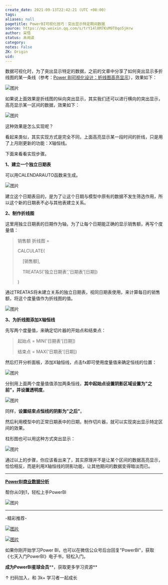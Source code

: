 ```yaml
---
create_date: 2021-09-13T22:42:21 (UTC +08:00)
tags: 
aliases: null
pagetitle: PowerBI可视化技巧：突出显示特定期间数据
source: https://mp.weixin.qq.com/s/trY14l8M7KsM9T0qo5jHrw
author: 采悟
status: 未阅读
category: 
notes: False
ZK: Origin
uid: 
---
```


数据可视化时，为了突出显示特定的数据，之前的文章中分享了如何突出显示多折线图的某一条线（参考：[Power BI可视化设计：折线图高亮显示](http://mp.weixin.qq.com/s?__biz=MzA4MzQwMjY4MA==&mid=2484076932&idx=1&sn=3cad8e68d76597590f60aeb9d067f4be&chksm=8e13ab53b9642245fee0ffb53095aaebe19b9729447cdc7209530b1ab993195f0956baba026d&scene=21#wechat_redirect)），效果如下：

![图片](https://mmbiz.qpic.cn/mmbiz_gif/aHEbZtANQJNNJia1fBccdeD4HTtvAuUibkIgsjGlaU1jevEiaicNwiaCLtugefvpByibFf2xjVibtuOwuRffMXWFXtabw/640?wx_fmt=gif&wxfrom=5&wx_lazy=1)

如果说上面效果是折线图的纵向突出显示，其实我们还可以进行横向的突出显示，高亮显示某一区间的数据，效果如下：

![图片](https://mmbiz.qpic.cn/mmbiz_gif/aHEbZtANQJNVwQ5v1HFlE7tAqETZfQqPOckbokBH5b3fibbbDWwBL4EThuz1AQ3Asjo6FfWaejBpugmxndH63Sw/640?wx_fmt=gif&wxfrom=5&wx_lazy=1)

这种效果是怎么实现呢？  

看起来类似，其实实现方式是完全不同，上面高亮显示某一段时间的折线，只是用了上月刚更新的功能：X轴恒线。  

下面来看看实现步骤。  

**1、建立一个独立日期表**

可以用CALENDARAUTO函数来生成。

![图片](https://mmbiz.qpic.cn/mmbiz_png/aHEbZtANQJNVwQ5v1HFlE7tAqETZfQqPFgatTw5BiaxBzWcAYoFicKpvYHfzbrPc96EqCVia2a87kmyFPVzssTZ8Q/640?wx_fmt=png&wxfrom=5&wx_lazy=1&wx_co=1)

建立这个日期表目的，是为了让这个日期与模型中原有的数据不发生筛选作用，所以这个新的日期表不必与其他表建立关系。  

**2、制作折线图**

这里用独立日期表的日期作为轴，为了让每个日期能正确的显示销售额，再写个度量值：

> 销售额 折线图 \= 
> 
> CALCULATE(
> 
>     \[销售额\],
> 
>     TREATAS('独立日期表','日期表'\[日期\])
> 
> )

通过TREATAS将未建立关系的独立日期表，视同日期表使用，来计算每日的销售额，将这个度量值作为折线图的值。

![图片](https://mmbiz.qpic.cn/mmbiz_png/aHEbZtANQJNVwQ5v1HFlE7tAqETZfQqPVGd5d3DbVLY2jpruZx1cZzwHlMR7ywq6ZE86JSt8zTvfawlMrVXXOQ/640?wx_fmt=png&wxfrom=5&wx_lazy=1&wx_co=1)

**3、为折线图添加X轴恒线**

先写两个度量值，来确定切片器的开始点和结束点：  

> 起始点 = MIN('日期表'\[日期\])
> 
> 结束点 = MAX('日期表'\[日期\])

然后打开分析面板，添加X轴恒线，点击fx即可使用度量值来确定恒线的位置：

![图片](https://mmbiz.qpic.cn/mmbiz_png/aHEbZtANQJNVwQ5v1HFlE7tAqETZfQqP2QJCKs4YgKKnCNt3p9oB5ZLCIIWz3bId3p3KcibeQxuibWhEU4wAKPVQ/640?wx_fmt=png&wxfrom=5&wx_lazy=1&wx_co=1)

分别用上面两个度量值值添加两条恒线，**其中起始点设置阴影区域设置为"之前"，并设置透明度**。

![图片](https://mmbiz.qpic.cn/mmbiz_png/aHEbZtANQJNVwQ5v1HFlE7tAqETZfQqPeicAng6M5xzZlHEOnGD325yDEeWpFT22e9nbONCK5VP6fibIfYSL1ia5g/640?wx_fmt=png&wxfrom=5&wx_lazy=1&wx_co=1)

同样，**设置结束点恒线的阴影为"之后"**。

然后利用模型中的正常日期表中的日期，制作切片器，就可以实现突出显示特定区间的效果。

柱形图也可以用这种方式突出显示：

![图片](https://mmbiz.qpic.cn/mmbiz_gif/aHEbZtANQJNVwQ5v1HFlE7tAqETZfQqPqEzIgMmEZG6FXicgpU6QAFeSbcQEERqWhnDNxsvjm5x1I6iaygq31JhQ/640?wx_fmt=gif&wxfrom=5&wx_lazy=1)

通过以上的步骤，你应该看出来了，其实原理并不是让某个区间的数据高亮显示，恰恰相反，而是利用X轴恒线的阴影功能，让其他期间的数据变得暗淡而已。

___

**[PowerBI商业数据分析](http://mp.weixin.qq.com/s?__biz=MzA4MzQwMjY4MA==&mid=2484074987&idx=1&sn=5cf4ba4b683ee9136bb7a26f6e9bcf01&chksm=8e0c533cb97bda2add48a4576b9c1e230249a5a4160dd93cd677a37ea21d26fc9cc26fc4cb1c&scene=21#wechat_redirect)**

帮你从0到1，轻松上手PowerBI

![图片](https://mmbiz.qpic.cn/mmbiz_png/aHEbZtANQJNuVIqc0mzbKDNPmI0mwcTkvUibMVjf4z1bY0MYFh7lAkqrcHiaEHE4UicvjJjibpmkxJjc4TDlVO04qg/640?wx_fmt=png&wxfrom=5&wx_lazy=1&wx_co=1)

___

\-精彩推荐-

[![图片](https://mmbiz.qpic.cn/mmbiz_jpg/aHEbZtANQJPUabZXugXKNdmeUzxwJM4OyUpTibBJjoq1jk8CzVZJz6s4nJRW1ViammT4ecqAJ7iapDccKNNrwtLYQ/640?wx_fmt=jpeg&wxfrom=5&wx_lazy=1&wx_co=1)](http://mp.weixin.qq.com/s?__biz=MzA4MzQwMjY4MA==&mid=2484077212&idx=1&sn=bb3dac9becf80b5d929e5dc8405158dd&chksm=8e13a84bb964215d6362f78768cdefa18def4dfc8cd5c14f075442431604ed9c9729e4051a4b&scene=21#wechat_redirect)

[![图片](https://mmbiz.qpic.cn/mmbiz_jpg/aHEbZtANQJNNJia1fBccdeD4HTtvAuUibkNI6YYicVJ3RPhufJhoh3lzY1e1dgUyxy6yGkk4UvZcuTfVGTc89iaI3Q/640?wx_fmt=jpeg&wxfrom=5&wx_lazy=1&wx_co=1)](http://mp.weixin.qq.com/s?__biz=MzA4MzQwMjY4MA==&mid=2484077048&idx=1&sn=b3da0a4079ed8366c67982912e795d59&chksm=8e13ab2fb964223978c16d5647e4a28eaeb50bc7338c4e82f4e14f2cddc8bb844b956f09beb6&scene=21#wechat_redirect)

如果你刚开始学习Power BI，也可以在微信公众号后台回复"PowerBI"，获取《七天入门PowerBI》电子书，轻松入门。

**成为PowerBI星球会员****，获取更多学习资源**

↑ 扫码加入，和 3k+ 学习者一起成长
